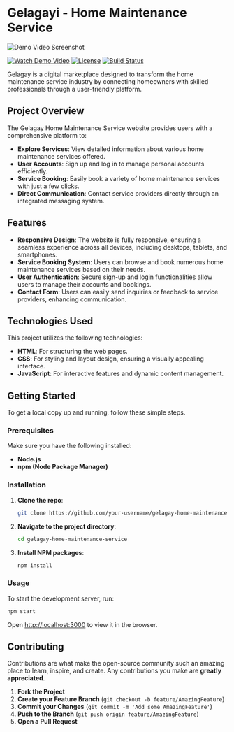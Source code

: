 # Gelagayi - Home Maintenance Service

![Demo Video Screenshot](./gelagay/src/assets/img/demo-video-screenshot.png)

[![Watch Demo Video](https://img.shields.io/badge/Watch-Demo%20Video-blue)](https://drive.google.com/file/d/1qfmOoklqxx4wR0rDJ9zvsu3vjvZSZC-0/view?usp=drive_link/view)
[![License](https://img.shields.io/badge/License-MIT-green)](https://opensource.org/licenses/MIT)
[![Build Status](https://img.shields.io/badge/Build-Passing-brightgreen)](https://github.com/your-username/gelagay-home-maintenance-service/actions)

Gelagay is a digital marketplace designed to transform the home maintenance service industry by connecting homeowners with skilled professionals through a user-friendly platform.

## Project Overview

The Gelagay Home Maintenance Service website provides users with a comprehensive platform to:

- **Explore Services**: View detailed information about various home maintenance services offered.
- **User Accounts**: Sign up and log in to manage personal accounts efficiently.
- **Service Booking**: Easily book a variety of home maintenance services with just a few clicks.
- **Direct Communication**: Contact service providers directly through an integrated messaging system.

## Features

- **Responsive Design**: The website is fully responsive, ensuring a seamless experience across all devices, including desktops, tablets, and smartphones.
- **Service Booking System**: Users can browse and book numerous home maintenance services based on their needs.
- **User Authentication**: Secure sign-up and login functionalities allow users to manage their accounts and bookings.
- **Contact Form**: Users can easily send inquiries or feedback to service providers, enhancing communication.

## Technologies Used

This project utilizes the following technologies:

- **HTML**: For structuring the web pages.
- **CSS**: For styling and layout design, ensuring a visually appealing interface.
- **JavaScript**: For interactive features and dynamic content management.

## Getting Started

To get a local copy up and running, follow these simple steps.

### Prerequisites

Make sure you have the following installed:

- **Node.js**
- **npm (Node Package Manager)**

### Installation

1. **Clone the repo**:
   ```sh
   git clone https://github.com/your-username/gelagay-home-maintenance-service.git
   ```
2. **Navigate to the project directory**:
   ```sh
   cd gelagay-home-maintenance-service
   ```
3. **Install NPM packages**:
   ```sh
   npm install
   ```

### Usage

To start the development server, run:
```sh
npm start
```

Open [http://localhost:3000](http://localhost:3000) to view it in the browser.

## Contributing

Contributions are what make the open-source community such an amazing place to learn, inspire, and create. Any contributions you make are **greatly appreciated**.

1. **Fork the Project**
2. **Create your Feature Branch** (`git checkout -b feature/AmazingFeature`)
3. **Commit your Changes** (`git commit -m 'Add some AmazingFeature'`)
4. **Push to the Branch** (`git push origin feature/AmazingFeature`)
5. **Open a Pull Request**


